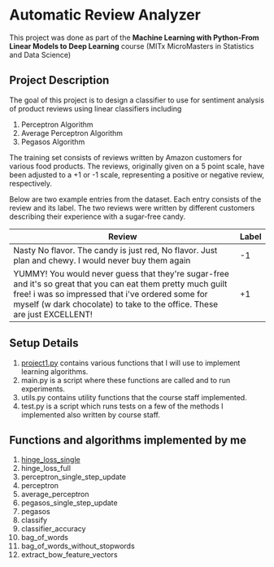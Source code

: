 # Automatic Review Analyzer
This project was done as part of the **Machine Learning with Python-From Linear Models to Deep Learning** course (MITx MicroMasters in Statistics and Data Science)

## Project Description
The goal of this project is to design a classifier to use for sentiment analysis of product reviews using linear classifiers including 

1. Perceptron Algorithm
2. Average Perceptron Algorithm
3. Pegasos Algorithm

The training set consists of reviews written by Amazon customers for various food products. The reviews, originally given on a 5 point scale, have been adjusted to a +1 or -1 scale, representing a positive or negative review, respectively.

Below are two example entries from the dataset. Each entry consists of the review and its label. The two reviews were written by different customers describing their experience with a sugar-free candy.

| Review | Label |
|-|-|
|Nasty No flavor. The candy is just red, No flavor. Just plan and chewy. I would never buy them again| -1|
|YUMMY! You would never guess that they're sugar-free and it's so great that you can eat them pretty much guilt free! i was so impressed that i've ordered some for myself (w dark chocolate) to take to the office. These are just EXCELLENT!|+1|

## Setup Details
1. [project1.py](https://github.com/tkayalvizhi/automatic_review_analyzer/blob/454187ac153c56298523b1f5dff693c4c1356852/project1.py) contains various functions that I will use to implement learning algorithms.
2. main.py is a script where these functions are called and to run experiments.
3. utils.py contains utility functions that the course staff implemented.
4. test.py is a script which runs tests on a few of the methods I implemented also written by course staff.

## Functions and algorithms implemented by me
1. [hinge_loss_single](https://github.com/tkayalvizhi/automatic_review_analyzer/blob/454187ac153c56298523b1f5dff693c4c1356852/project1.py#L20)
2. hinge_loss_full
3. perceptron_single_step_update
4. perceptron
5. average_perceptron
6. pegasos_single_step_update
7. pegasos
8. classify
9. classifier_accuracy
10. bag_of_words
11. bag_of_words_without_stopwords
12. extract_bow_feature_vectors
